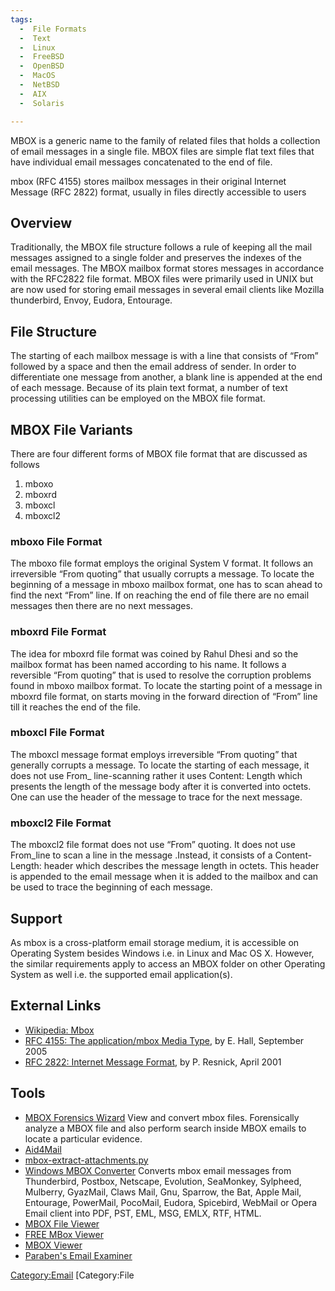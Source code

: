 ```yaml
---
tags:
  -  File Formats
  -  Text
  -  Linux
  -  FreeBSD
  -  OpenBSD
  -  MacOS
  -  NetBSD
  -  AIX
  -  Solaris

---
```

MBOX is a generic name to the family of related files that holds a
collection of email messages in a single file. MBOX files are simple
flat text files that have individual email messages concatenated to the
end of file.

mbox (RFC 4155) stores mailbox messages in their original Internet
Message (RFC 2822) format, usually in files directly accessible to users

## Overview

Traditionally, the MBOX file structure follows a rule of keeping all the
mail messages assigned to a single folder and preserves the indexes of
the email messages. The MBOX mailbox format stores messages in
accordance with the RFC2822 file format. MBOX files were primarily used
in UNIX but are now used for storing email messages in several email
clients like Mozilla thunderbird, Envoy, Eudora, Entourage.

## File Structure

The starting of each mailbox message is with a line that consists of
“From” followed by a space and then the email address of sender. In
order to differentiate one message from another, a blank line is
appended at the end of each message. Because of its plain text format, a
number of text processing utilities can be employed on the MBOX file
format.

## MBOX File Variants

There are four different forms of MBOX file format that are discussed as
follows

1.  mboxo
2.  mboxrd
3.  mboxcl
4.  mboxcl2

### mboxo File Format

The mboxo file format employs the original System V format. It follows
an irreversible “From quoting” that usually corrupts a message. To
locate the beginning of a message in mboxo mailbox format, one has to
scan ahead to find the next “From” line. If on reaching the end of file
there are no email messages then there are no next messages.

### mboxrd File Format

The idea for mboxrd file format was coined by Rahul Dhesi and so the
mailbox format has been named according to his name. It follows a
reversible “From quoting” that is used to resolve the corruption
problems found in mboxo mailbox format. To locate the starting point of
a message in mboxrd file format, on starts moving in the forward
direction of “From” line till it reaches the end of the file.

### mboxcl File Format

The mboxcl message format employs irreversible “From quoting” that
generally corrupts a message. To locate the starting of each message, it
does not use From_ line-scanning rather it uses Content: Length which
presents the length of the message body after it is converted into
octets. One can use the header of the message to trace for the next
message.

### mboxcl2 File Format

The mboxcl2 file format does not use “From” quoting. It does not use
From_line to scan a line in the message .Instead, it consists of a
Content-Length: header which describes the message length in octets.
This header is appended to the email message when it is added to the
mailbox and can be used to trace the beginning of each message.

## Support

As mbox is a cross-platform email storage medium, it is accessible on
Operating System besides Windows i.e. in Linux and Mac OS X. However,
the similar requirements apply to access an MBOX folder on other
Operating System as well i.e. the supported email application(s).

## External Links

- [Wikipedia: Mbox](http://en.wikipedia.org/wiki/Mbox)
- [RFC 4155: The application/mbox Media
  Type](http://tools.ietf.org/html/rfc4155), by E. Hall, September 2005
- [RFC 2822: Internet Message
  Format](http://tools.ietf.org/html/rfc2822), by P. Resnick, April 2001

## Tools

- [MBOX Forensics Wizard](https://forensiksoft.com/mbox-forensics.html)
  View and convert mbox files. Forensically analyze a MBOX file and also
  perform search inside MBOX emails to locate a particular evidence.
- [Aid4Mail](aid4mail.md)
- [mbox-extract-attachments.py](https://raw.githubusercontent.com/PabloCastellano/pablog-scripts/master/mbox-extract-attachments.py)
- [Windows MBOX Converter](http://www.bitrecover.com/mbox-converter/)
  Converts mbox email messages from Thunderbird, Postbox, Netscape,
  Evolution, SeaMonkey, Sylpheed, Mulberry, GyazMail, Claws Mail, Gnu,
  Sparrow, the Bat, Apple Mail, Entourage, PowerMail, PocoMail, Eudora,
  Spicebird, WebMail or Opera Email client into PDF, PST, EML, MSG,
  EMLX, RTF, HTML.
- [MBOX File Viewer](http://datahelp.in/mbox/viewer.html)
- [FREE MBox Viewer](http://www.freeviewer.org/mbox/)
- [MBOX Viewer](mbox_viewer.md)
- [Paraben's Email Examiner](paraben's_email_examiner.md)

[Category:Email](category:email.md) [Category:File
